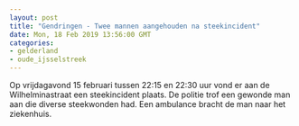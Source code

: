 ```yaml
---
layout: post
title: "Gendringen - Twee mannen aangehouden na steekincident"
date: Mon, 18 Feb 2019 13:56:00 GMT
categories: 
- gelderland 
- oude_ijsselstreek 
---
```


Op vrijdagavond 15 februari tussen 22:15 en 22:30 uur vond er aan de Wilhelminastraat een steekincident plaats. De politie trof een gewonde man aan die diverse steekwonden had. Een ambulance bracht de man naar het ziekenhuis.
